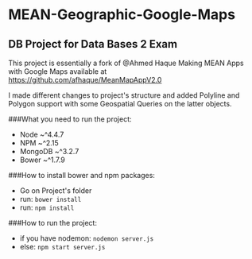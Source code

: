# MEAN-Geographic-Google-Maps
## DB Project for Data Bases 2 Exam

This project is essentially a fork of  @Ahmed Haque Making MEAN Apps with Google Maps available at https://github.com/afhaque/MeanMapAppV2.0

I made different changes to project's structure and added Polyline and Polygon support with some Geospatial Queries on the latter objects.

###What you need to run the project:
 - Node ~^4.4.7
 - NPM ~^2.15
 - MongoDB ~^3.2.7
 - Bower ~^1.7.9
 
###How to install bower and npm packages:
 - Go on Project's folder
 - run: `bower install`
 - run: `npm install`
 
###How to run the project:
 - if you have nodemon: `nodemon server.js`
 - else: `npm start server.js`
